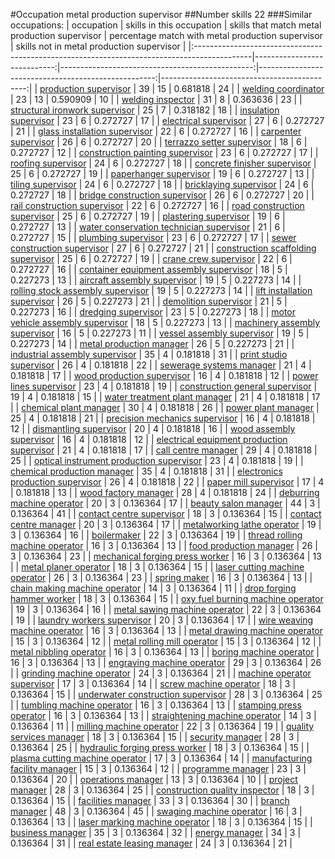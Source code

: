 #Occupation metal production supervisor
##Number skills 22
###Similar occupations:
| occupation                                                                                  |   skills in this occupation |   skills that match metal production supervisor |   percentage match with metal production supervisor |   skills not in metal production supervisor |
|:--------------------------------------------------------------------------------------------|----------------------------:|------------------------------------------------:|----------------------------------------------------:|--------------------------------------------:|
| [production supervisor](production_supervisor.md)                                           |                          39 |                                              15 |                                            0.681818 |                                          24 |
| [welding coordinator](welding_coordinator.md)                                               |                          23 |                                              13 |                                            0.590909 |                                          10 |
| [welding inspector](welding_inspector.md)                                                   |                          31 |                                               8 |                                            0.363636 |                                          23 |
| [structural ironwork supervisor](structural_ironwork_supervisor.md)                         |                          25 |                                               7 |                                            0.318182 |                                          18 |
| [insulation supervisor](insulation_supervisor.md)                                           |                          23 |                                               6 |                                            0.272727 |                                          17 |
| [electrical supervisor](electrical_supervisor.md)                                           |                          27 |                                               6 |                                            0.272727 |                                          21 |
| [glass installation supervisor](glass_installation_supervisor.md)                           |                          22 |                                               6 |                                            0.272727 |                                          16 |
| [carpenter supervisor](carpenter_supervisor.md)                                             |                          26 |                                               6 |                                            0.272727 |                                          20 |
| [terrazzo setter supervisor](terrazzo_setter_supervisor.md)                                 |                          18 |                                               6 |                                            0.272727 |                                          12 |
| [construction painting supervisor](construction_painting_supervisor.md)                     |                          23 |                                               6 |                                            0.272727 |                                          17 |
| [roofing supervisor](roofing_supervisor.md)                                                 |                          24 |                                               6 |                                            0.272727 |                                          18 |
| [concrete finisher supervisor](concrete_finisher_supervisor.md)                             |                          25 |                                               6 |                                            0.272727 |                                          19 |
| [paperhanger supervisor](paperhanger_supervisor.md)                                         |                          19 |                                               6 |                                            0.272727 |                                          13 |
| [tiling supervisor](tiling_supervisor.md)                                                   |                          24 |                                               6 |                                            0.272727 |                                          18 |
| [bricklaying supervisor](bricklaying_supervisor.md)                                         |                          24 |                                               6 |                                            0.272727 |                                          18 |
| [bridge construction supervisor](bridge_construction_supervisor.md)                         |                          26 |                                               6 |                                            0.272727 |                                          20 |
| [rail construction supervisor](rail_construction_supervisor.md)                             |                          22 |                                               6 |                                            0.272727 |                                          16 |
| [road construction supervisor](road_construction_supervisor.md)                             |                          25 |                                               6 |                                            0.272727 |                                          19 |
| [plastering supervisor](plastering_supervisor.md)                                           |                          19 |                                               6 |                                            0.272727 |                                          13 |
| [water conservation technician supervisor](water_conservation_technician_supervisor.md)     |                          21 |                                               6 |                                            0.272727 |                                          15 |
| [plumbing supervisor](plumbing_supervisor.md)                                               |                          23 |                                               6 |                                            0.272727 |                                          17 |
| [sewer construction supervisor](sewer_construction_supervisor.md)                           |                          27 |                                               6 |                                            0.272727 |                                          21 |
| [construction scaffolding supervisor](construction_scaffolding_supervisor.md)               |                          25 |                                               6 |                                            0.272727 |                                          19 |
| [crane crew supervisor](crane_crew_supervisor.md)                                           |                          22 |                                               6 |                                            0.272727 |                                          16 |
| [container equipment assembly supervisor](container_equipment_assembly_supervisor.md)       |                          18 |                                               5 |                                            0.227273 |                                          13 |
| [aircraft assembly supervisor](aircraft_assembly_supervisor.md)                             |                          19 |                                               5 |                                            0.227273 |                                          14 |
| [rolling stock assembly supervisor](rolling_stock_assembly_supervisor.md)                   |                          19 |                                               5 |                                            0.227273 |                                          14 |
| [lift installation supervisor](lift_installation_supervisor.md)                             |                          26 |                                               5 |                                            0.227273 |                                          21 |
| [demolition supervisor](demolition_supervisor.md)                                           |                          21 |                                               5 |                                            0.227273 |                                          16 |
| [dredging supervisor](dredging_supervisor.md)                                               |                          23 |                                               5 |                                            0.227273 |                                          18 |
| [motor vehicle assembly supervisor](motor_vehicle_assembly_supervisor.md)                   |                          18 |                                               5 |                                            0.227273 |                                          13 |
| [machinery assembly supervisor](machinery_assembly_supervisor.md)                           |                          16 |                                               5 |                                            0.227273 |                                          11 |
| [vessel assembly supervisor](vessel_assembly_supervisor.md)                                 |                          19 |                                               5 |                                            0.227273 |                                          14 |
| [metal production manager](metal_production_manager.md)                                     |                          26 |                                               5 |                                            0.227273 |                                          21 |
| [industrial assembly supervisor](industrial_assembly_supervisor.md)                         |                          35 |                                               4 |                                            0.181818 |                                          31 |
| [print studio supervisor](print_studio_supervisor.md)                                       |                          26 |                                               4 |                                            0.181818 |                                          22 |
| [sewerage systems manager](sewerage_systems_manager.md)                                     |                          21 |                                               4 |                                            0.181818 |                                          17 |
| [wood production supervisor](wood_production_supervisor.md)                                 |                          16 |                                               4 |                                            0.181818 |                                          12 |
| [power lines supervisor](power_lines_supervisor.md)                                         |                          23 |                                               4 |                                            0.181818 |                                          19 |
| [construction general supervisor](construction_general_supervisor.md)                       |                          19 |                                               4 |                                            0.181818 |                                          15 |
| [water treatment plant manager](water_treatment_plant_manager.md)                           |                          21 |                                               4 |                                            0.181818 |                                          17 |
| [chemical plant manager](chemical_plant_manager.md)                                         |                          30 |                                               4 |                                            0.181818 |                                          26 |
| [power plant manager](power_plant_manager.md)                                               |                          25 |                                               4 |                                            0.181818 |                                          21 |
| [precision mechanics supervisor](precision_mechanics_supervisor.md)                         |                          16 |                                               4 |                                            0.181818 |                                          12 |
| [dismantling supervisor](dismantling_supervisor.md)                                         |                          20 |                                               4 |                                            0.181818 |                                          16 |
| [wood assembly supervisor](wood_assembly_supervisor.md)                                     |                          16 |                                               4 |                                            0.181818 |                                          12 |
| [electrical equipment production supervisor](electrical_equipment_production_supervisor.md) |                          21 |                                               4 |                                            0.181818 |                                          17 |
| [call centre manager](call_centre_manager.md)                                               |                          29 |                                               4 |                                            0.181818 |                                          25 |
| [optical instrument production supervisor](optical_instrument_production_supervisor.md)     |                          23 |                                               4 |                                            0.181818 |                                          19 |
| [chemical production manager](chemical_production_manager.md)                               |                          35 |                                               4 |                                            0.181818 |                                          31 |
| [electronics production supervisor](electronics_production_supervisor.md)                   |                          26 |                                               4 |                                            0.181818 |                                          22 |
| [paper mill supervisor](paper_mill_supervisor.md)                                           |                          17 |                                               4 |                                            0.181818 |                                          13 |
| [wood factory manager](wood_factory_manager.md)                                             |                          28 |                                               4 |                                            0.181818 |                                          24 |
| [deburring machine operator](deburring_machine_operator.md)                                 |                          20 |                                               3 |                                            0.136364 |                                          17 |
| [beauty salon manager](beauty_salon_manager.md)                                             |                          44 |                                               3 |                                            0.136364 |                                          41 |
| [contact centre supervisor](contact_centre_supervisor.md)                                   |                          18 |                                               3 |                                            0.136364 |                                          15 |
| [contact centre manager](contact_centre_manager.md)                                         |                          20 |                                               3 |                                            0.136364 |                                          17 |
| [metalworking lathe operator](metalworking_lathe_operator.md)                               |                          19 |                                               3 |                                            0.136364 |                                          16 |
| [boilermaker](boilermaker.md)                                                               |                          22 |                                               3 |                                            0.136364 |                                          19 |
| [thread rolling machine operator](thread_rolling_machine_operator.md)                       |                          16 |                                               3 |                                            0.136364 |                                          13 |
| [food production manager](food_production_manager.md)                                       |                          26 |                                               3 |                                            0.136364 |                                          23 |
| [mechanical forging press worker](mechanical_forging_press_worker.md)                       |                          16 |                                               3 |                                            0.136364 |                                          13 |
| [metal planer operator](metal_planer_operator.md)                                           |                          18 |                                               3 |                                            0.136364 |                                          15 |
| [laser cutting machine operator](laser_cutting_machine_operator.md)                         |                          26 |                                               3 |                                            0.136364 |                                          23 |
| [spring maker](spring_maker.md)                                                             |                          16 |                                               3 |                                            0.136364 |                                          13 |
| [chain making machine operator](chain_making_machine_operator.md)                           |                          14 |                                               3 |                                            0.136364 |                                          11 |
| [drop forging hammer worker](drop_forging_hammer_worker.md)                                 |                          18 |                                               3 |                                            0.136364 |                                          15 |
| [oxy fuel burning machine operator](oxy_fuel_burning_machine_operator.md)                   |                          19 |                                               3 |                                            0.136364 |                                          16 |
| [metal sawing machine operator](metal_sawing_machine_operator.md)                           |                          22 |                                               3 |                                            0.136364 |                                          19 |
| [laundry workers supervisor](laundry_workers_supervisor.md)                                 |                          20 |                                               3 |                                            0.136364 |                                          17 |
| [wire weaving machine operator](wire_weaving_machine_operator.md)                           |                          16 |                                               3 |                                            0.136364 |                                          13 |
| [metal drawing machine operator](metal_drawing_machine_operator.md)                         |                          15 |                                               3 |                                            0.136364 |                                          12 |
| [metal rolling mill operator](metal_rolling_mill_operator.md)                               |                          15 |                                               3 |                                            0.136364 |                                          12 |
| [metal nibbling operator](metal_nibbling_operator.md)                                       |                          16 |                                               3 |                                            0.136364 |                                          13 |
| [boring machine operator](boring_machine_operator.md)                                       |                          16 |                                               3 |                                            0.136364 |                                          13 |
| [engraving machine operator](engraving_machine_operator.md)                                 |                          29 |                                               3 |                                            0.136364 |                                          26 |
| [grinding machine operator](grinding_machine_operator.md)                                   |                          24 |                                               3 |                                            0.136364 |                                          21 |
| [machine operator supervisor](machine_operator_supervisor.md)                               |                          17 |                                               3 |                                            0.136364 |                                          14 |
| [screw machine operator](screw_machine_operator.md)                                         |                          18 |                                               3 |                                            0.136364 |                                          15 |
| [underwater construction supervisor](underwater_construction_supervisor.md)                 |                          28 |                                               3 |                                            0.136364 |                                          25 |
| [tumbling machine operator](tumbling_machine_operator.md)                                   |                          16 |                                               3 |                                            0.136364 |                                          13 |
| [stamping press operator](stamping_press_operator.md)                                       |                          16 |                                               3 |                                            0.136364 |                                          13 |
| [straightening machine operator](straightening_machine_operator.md)                         |                          14 |                                               3 |                                            0.136364 |                                          11 |
| [milling machine operator](milling_machine_operator.md)                                     |                          22 |                                               3 |                                            0.136364 |                                          19 |
| [quality services manager](quality_services_manager.md)                                     |                          18 |                                               3 |                                            0.136364 |                                          15 |
| [security manager](security_manager.md)                                                     |                          28 |                                               3 |                                            0.136364 |                                          25 |
| [hydraulic forging press worker](hydraulic_forging_press_worker.md)                         |                          18 |                                               3 |                                            0.136364 |                                          15 |
| [plasma cutting machine operator](plasma_cutting_machine_operator.md)                       |                          17 |                                               3 |                                            0.136364 |                                          14 |
| [manufacturing facility manager](manufacturing_facility_manager.md)                         |                          15 |                                               3 |                                            0.136364 |                                          12 |
| [programme manager](programme_manager.md)                                                   |                          23 |                                               3 |                                            0.136364 |                                          20 |
| [operations manager](operations_manager.md)                                                 |                          13 |                                               3 |                                            0.136364 |                                          10 |
| [project manager](project_manager.md)                                                       |                          28 |                                               3 |                                            0.136364 |                                          25 |
| [construction quality inspector](construction_quality_inspector.md)                         |                          18 |                                               3 |                                            0.136364 |                                          15 |
| [facilities manager](facilities_manager.md)                                                 |                          33 |                                               3 |                                            0.136364 |                                          30 |
| [branch manager](branch_manager.md)                                                         |                          48 |                                               3 |                                            0.136364 |                                          45 |
| [swaging machine operator](swaging_machine_operator.md)                                     |                          16 |                                               3 |                                            0.136364 |                                          13 |
| [laser marking machine operator](laser_marking_machine_operator.md)                         |                          18 |                                               3 |                                            0.136364 |                                          15 |
| [business manager](business_manager.md)                                                     |                          35 |                                               3 |                                            0.136364 |                                          32 |
| [energy manager](energy_manager.md)                                                         |                          34 |                                               3 |                                            0.136364 |                                          31 |
| [real estate leasing manager](real_estate_leasing_manager.md)                               |                          24 |                                               3 |                                            0.136364 |                                          21 |
